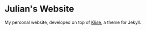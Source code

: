 # Julian's Website

My personal website, developed on top of [Klise](https://github.com/piharpi/jekyll-klise), a theme for Jekyll.